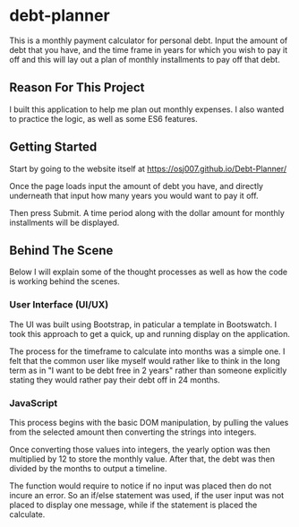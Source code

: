# debt-planner

This is a monthly payment calculator for personal debt. Input the amount of debt that you have, and the time frame in years for which you wish to pay it off and this will lay out a plan of monthly installments to pay off that debt.

## Reason For This Project

I built this application to help me plan out monthly expenses. I also wanted to practice the logic, as well as some ES6 features.

## Getting Started

Start by going to the website itself at https://osj007.github.io/Debt-Planner/

Once the page loads input the amount of debt you have, and directly underneath that input how many years you would want to pay it off.

Then press Submit. A time period along with the dollar amount for monthly installments will be displayed.

## Behind The Scene

Below I will explain some of the thought processes as well as how the code is working behind the scenes.

### User Interface (UI/UX)

The UI was built using Bootstrap, in paticular a template in Bootswatch. I took this approach to get a quick, up and running display on the application.

The process for the timeframe to calculate into months was a simple one. I felt that the common user like myself would rather like to think in the long term as in "I want to be debt free in 2 years" rather than someone explicitly stating they would rather pay their debt off in 24 months.

### JavaScript

This process begins with the basic DOM manipulation, by pulling the values from the selected amount then converting the strings into integers. 

Once converting those values into integers, the yearly option was then multiplied by 12 to store the monthly value. After that, the debt was then divided by the months to output a timeline.

The function would require to notice if no input was placed then do not incure an error. So an if/else statement was used, if the user input was not placed to display one message, while if the statement is placed the calculate. 
